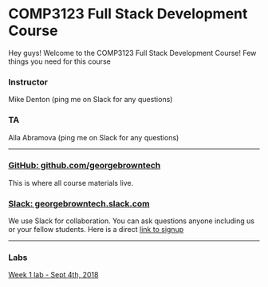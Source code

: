 # COMP3123 Full Stack Development Course

Hey guys! Welcome to the COMP3123 Full Stack Development Course! Few things you need for this course

### Instructor
Mike Denton (ping me on Slack for any questions)


### TA
Alla Abramova (ping me on Slack for any questions)

---

### [GitHub: github.com/georgebrowntech](https://github.com/georgebrowntech) 

This is where all course materials live. 

### [Slack: georgebrowntech.slack.com](https://georgebrowntech.slack.com/) 

We use Slack for collaboration. You can ask questions anyone including us or your fellow students.
Here is a direct [link to signup](https://join.slack.com/t/georgebrowntech/signup)

---


### Labs

[Week 1 lab - Sept 4th, 2018](https://drive.google.com/file/d/1Y6SEG4OHj6Nlo6jc1O68glygGpnZp6n2/view?usp=sharing)
